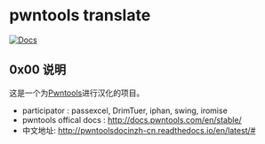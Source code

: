 # pwntools translate
[![Docs](https://readthedocs.org/projects/pwntoolsdocinzh-cn/badge/?version=latest)](https://readthedocs.org/projects/pwntoolsdocinzh-cn/)
## 0x00 说明

这是一个为[Pwntools](https://github.com/Gallopsled/pwntools)进行汉化的项目。

* participator : passexcel, DrimTuer, iphan, swing, iromise
* pwntools offical docs : http://docs.pwntools.com/en/stable/
* 中文地址: http://pwntoolsdocinzh-cn.readthedocs.io/en/latest/#
